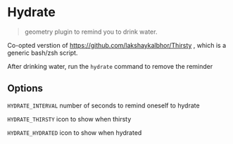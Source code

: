 # Hydrate
> geometry plugin to remind you to drink water.

Co-opted verstion of https://github.com/lakshaykalbhor/Thirsty , which is a generic bash/zsh script.

After drinking water, run the `hydrate` command to remove the reminder

## Options

`HYDRATE_INTERVAL` number of seconds to remind oneself to hydrate

`HYDRATE_THIRSTY` icon to show when thirsty

`HYDRATE_HYDRATED` icon to show when hydrated
